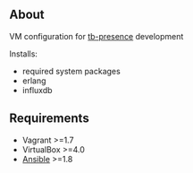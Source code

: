 ## About

VM configuration for [tb-presence](https://github.com/teachbase/tb-presence) development

Installs:

* required system packages
* erlang 
* influxdb

## Requirements

* Vagrant >=1.7
* VirtualBox >=4.0
* [Ansible](http://docs.ansible.com/intro_installation.html) >=1.8